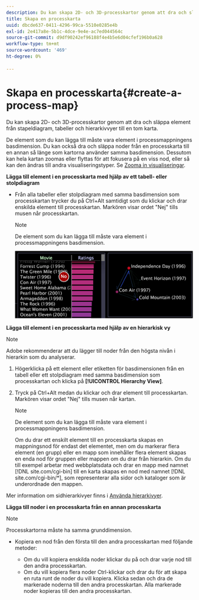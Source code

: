 ```yaml
---
description: Du kan skapa 2D- och 3D-processkartor genom att dra och släppa element från stapeldiagram, tabeller och hierarkivvyer till en tom karta.
title: Skapa en processkarta
uuid: dbcde637-0411-4296-99ca-5510e0285e4b
exl-id: 2e417a8e-5b1c-4dce-9e4e-ac7ed044564c
source-git-commit: d9df90242ef96188f4e4b5e6d04cfef196b0a628
workflow-type: tm+mt
source-wordcount: '469'
ht-degree: 0%

---
```


# Skapa en processkarta{#create-a-process-map}

Du kan skapa 2D- och 3D-processkartor genom att dra och släppa element från stapeldiagram, tabeller och hierarkivvyer till en tom karta.

De element som du kan lägga till måste vara element i processmappningens basdimension. Du kan också dra och släppa noder från en processkarta till en annan så länge som kartorna använder samma basdimension. Dessutom kan hela kartan zoomas eller flyttas för att fokusera på en viss nod, eller så kan den ändras till andra visualiseringstyper. Se [Zooma in visualiseringar](../../../../home/c-get-started/c-vis/c-zoom-vis.md#concept-7e33670bb5344f78a316f1a84cc20530).

**Lägga till element i en processkarta med hjälp av ett tabell- eller stolpdiagram**

* Från alla tabeller eller stolpdiagram med samma basdimension som processkartan trycker du på Ctrl+Alt samtidigt som du klickar och drar enskilda element till processkartan. Markören visar ordet &quot;Nej&quot; tills musen når processkartan.

   >[!NOTE]
   >
   >De element som du kan lägga till måste vara element i processmappningens basdimension.

   ![](assets/vis_2DProcessMap_addPages.png)

**Lägga till element i en processkarta med hjälp av en hierarkisk vy**

>[!NOTE]
>
>Adobe rekommenderar att du lägger till noder från den högsta nivån i hierarkin som du analyserar.

1. Högerklicka på ett element eller etiketten för basdimensionen från en tabell eller ett stolpdiagram med samma basdimension som processkartan och klicka på **[!UICONTROL Hierarchy View]**.
1. Tryck på Ctrl+Alt medan du klickar och drar element till processkartan. Markören visar ordet &quot;Nej&quot; tills musen når kartan.

   >[!NOTE]
   >
   >De element som du kan lägga till måste vara element i processmappningens basdimension.

   Om du drar ett enskilt element till en processkarta skapas en mappningsnod för endast det elementet, men om du markerar flera element (en grupp) eller en mapp som innehåller flera element skapas en enda nod för gruppen eller mappen om du drar från hierarkin. Om du till exempel arbetar med webbplatsdata och drar en mapp med namnet [!DNL site.com/cgi-bin] till en karta skapas en nod med namnet [!DNL site.com/cgi-bin/*], som representerar alla sidor och kataloger som är underordnade den mappen.

Mer information om sidhierarkivyer finns i [Använda hierarkivyer](../../../../home/c-get-started/c-analysis-vis/c-tables/c-hier-vews.md#concept-b461183424a841eb94f8143a0eaf9bff).

**Lägga till noder i en processkarta från en annan processkarta**

>[!NOTE]
>
>Processkartorna måste ha samma grunddimension.

* Kopiera en nod från den första till den andra processkartan med följande metoder:

   * Om du vill kopiera enskilda noder klickar du på och drar varje nod till den andra processkartan.
   * Om du vill kopiera flera noder Ctrl-klickar och drar du för att skapa en ruta runt de noder du vill kopiera. Klicka sedan och dra de markerade noderna till den andra processkartan. Alla markerade noder kopieras till den andra processkartan.
